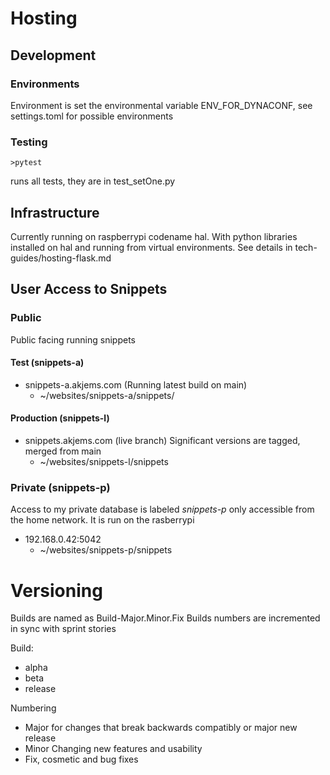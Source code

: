 # Hosting

## Development
### Environments
Environment is set the environmental variable ENV_FOR_DYNACONF, see settings.toml for possible environments

### Testing
```
>pytest
```

runs all tests, they are in test_setOne.py

## Infrastructure
Currently running on raspberrypi codename hal.
With python libraries installed on hal and running from virtual environments. See details in tech-guides/hosting-flask.md

## User Access to Snippets
### Public
Public facing running snippets
#### Test (snippets-a)
* snippets-a.akjems.com (Running latest build on main)
    * ~/websites/snippets-a/snippets/

#### Production (snippets-l)
* snippets.akjems.com (live branch) Significant versions are tagged, merged from main
    * ~/websites/snippets-l/snippets

### Private (snippets-p)
Access to my private database is labeled *snippets-p* only accessible from the home network.
It is run on the rasberrypi
* 192.168.0.42:5042
    * ~/websites/snippets-p/snippets

# Versioning

Builds are named as Build-Major.Minor.Fix
Builds numbers are incremented in sync with sprint stories

Build:
* alpha
* beta
* release

Numbering
* Major for changes that break backwards compatibly or major new release
* Minor Changing new features and usability
* Fix, cosmetic and bug fixes
